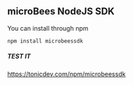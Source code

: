 ## microBees NodeJS SDK
 You can install through npm
 
 <code>npm install microbeessdk</code>
 
##### TEST IT
 
 https://tonicdev.com/npm/microbeessdk

